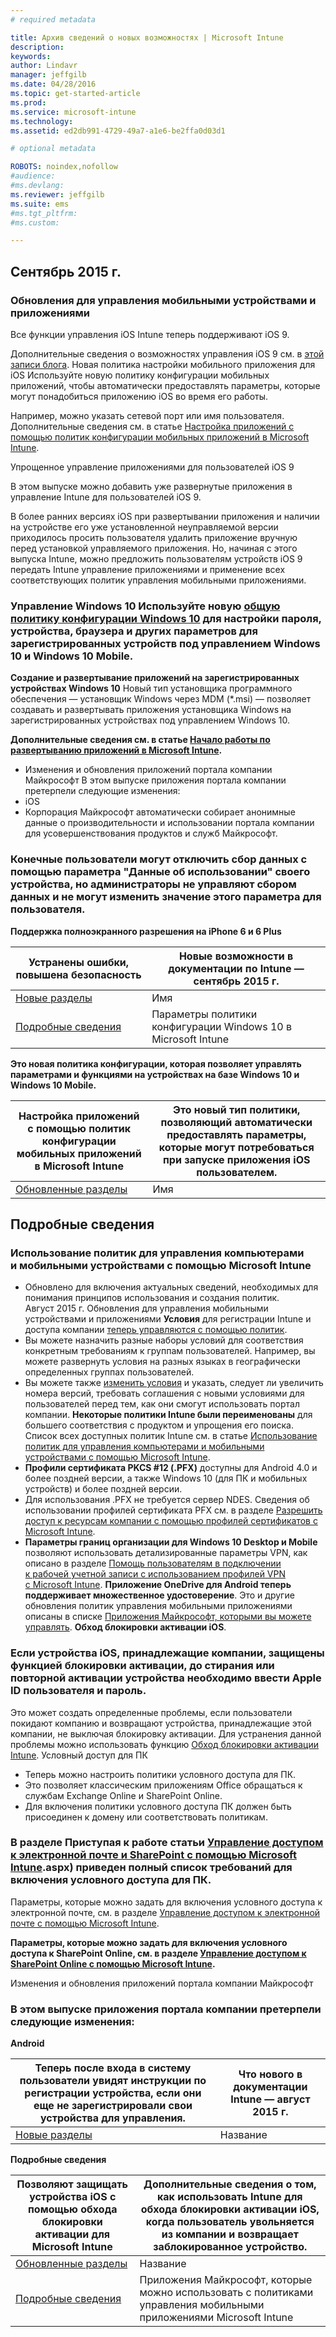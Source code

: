 ```yaml
---
# required metadata

title: Архив сведений о новых возможностях | Microsoft Intune
description:
keywords:
author: Lindavr
manager: jeffgilb
ms.date: 04/28/2016
ms.topic: get-started-article
ms.prod:
ms.service: microsoft-intune
ms.technology:
ms.assetid: ed2db991-4729-49a7-a1e6-be2ffa0d03d1

# optional metadata

ROBOTS: noindex,nofollow
#audience:
#ms.devlang:
ms.reviewer: jeffgilb
ms.suite: ems
#ms.tgt_pltfrm:
#ms.custom:

---
```



## Сентябрь 2015 г.
### Обновления для управления мобильными устройствами и приложениями
Все функции управления iOS Intune теперь поддерживают iOS 9.

Дополнительные сведения о возможностях управления iOS 9 см. в [этой записи блога](http://blogs.technet.com/b/microsoftintune/archive/2015/09/09/day-zero-support-for-ios-9-with-intune.aspx). Новая политика настройки мобильного приложения для iOS Используйте новую политику конфигурации мобильных приложений, чтобы автоматически предоставлять параметры, которые могут понадобиться приложению iOS во время его работы.

Например, можно указать сетевой порт или имя пользователя. Дополнительные сведения см. в статье [Настройка приложений с помощью политик конфигурации мобильных приложений в Microsoft Intune](https://technet.microsoft.com/library/mt481447.aspx).

 Упрощенное управление приложениями для пользователей iOS 9

 В этом выпуске можно добавить уже развернутые приложения в управление Intune для пользователей iOS 9.

 В более ранних версиях iOS при развертывании приложения и наличии на устройстве его уже установленной неуправляемой версии приходилось просить пользователя удалить приложение вручную перед установкой управляемого приложения. Но, начиная с этого выпуска Intune, можно предложить пользователям устройств iOS 9 передать Intune управление приложениями и применение всех соответствующих политик управления мобильными приложениями.

### **Управление Windows 10** Используйте новую [общую политику конфигурации Windows 10](https://technet.microsoft.com/library/mt404697.aspx) для настройки пароля, устройства, браузера и других параметров для зарегистрированных устройств под управлением Windows 10 и Windows 10 Mobile.
**Создание и развертывание приложений на зарегистрированных устройствах Windows 10** Новый тип установщика программного обеспечения — установщик Windows через MDM (&#42;.msi) — позволяет создавать и развертывать приложения установщика Windows на зарегистрированных устройствах под управлением Windows 10.

**Дополнительные сведения см. в статье [Начало работы по развертыванию приложений в Microsoft Intune](https://technet.microsoft.com/library/dn646955.aspx).**
* Изменения и обновления приложений портала компании Майкрософт В этом выпуске приложения портала компании претерпели следующие изменения:
* iOS
* Корпорация Майкрософт автоматически собирает анонимные данные о производительности и использовании портала компании для усовершенствования продуктов и служб Майкрософт.

### Конечные пользователи могут отключить сбор данных с помощью параметра "Данные об использовании" своего устройства, но администраторы не управляют сбором данных и не могут изменить значение этого параметра для пользователя.
**Поддержка полноэкранного разрешения на iPhone 6 и 6 Plus**

|Устранены ошибки, повышена безопасность|Новые возможности в документации по Intune — сентябрь 2015 г.|
|----|--------|
|[Новые разделы](https://technet.microsoft.com/library/mt404697.aspx)|Имя
| [Подробные сведения](https://technet.microsoft.com/library/mt481447.aspx)|Параметры политики конфигурации Windows 10 в Microsoft Intune |

**Это новая политика конфигурации, которая позволяет управлять параметрами и функциями на устройствах на базе Windows 10 и Windows 10 Mobile.**

|Настройка приложений с помощью политик конфигурации мобильных приложений в Microsoft Intune|Это новый тип политики, позволяющий автоматически предоставлять параметры, которые могут потребоваться при запуске приложения iOS пользователем.|
|----|-------|
|[Обновленные разделы](https://technet.microsoft.com/library/dn743712.aspx)|Имя|

## Подробные сведения
### Использование политик для управления компьютерами и мобильными устройствами с помощью Microsoft Intune
* Обновлено для включения актуальных сведений, необходимых для понимания принципов использования и создания политик. Август 2015 г. Обновления для управления мобильными устройствами и приложениями **Условия** для регистрации Intune и доступа компании [теперь управляются с помощью политик](https://technet.microsoft.com/library/mt405893.aspx).
* Вы можете назначить разные наборы условий для соответствия конкретным требованиям к группам пользователей. Например, вы можете развернуть условия на разных языках в географически определенных группах пользователей.
* Вы можете также [изменить условия](https://technet.microsoft.com/library/mt405893.aspx#BKMK_TCVers) и указать, следует ли увеличить номера версий, требовать соглашения с новыми условиями для пользователей перед тем, как они смогут использовать портал компании. **Некоторые политики Intune были переименованы** для большего соответствия с продуктом и упрощения его поиска. Список всех доступных политик Intune см. в статье [Использование политик для управления компьютерами и мобильными устройствами с помощью Microsoft Intune](https://technet.microsoft.com/library/dn743712.aspx).
* **Профили сертификата PKCS #12 (.PFX)** доступны для Android 4.0 и более поздней версии, а также Windows 10 (для ПК и мобильных устройств) и более поздней версии.
* Для использования .PFX не требуется сервер NDES. Сведения об использовании профилей сертификата PFX см. в разделе [Разрешить доступ к ресурсам компании с помощью профилей сертификатов с Microsoft Intune](http://technet.microsoft.com/library/dn818904.aspx).
* **Параметры границ организации для Windows 10 Desktop и Mobile** позволяют использовать детализированные параметры VPN, как описано в разделе [Помощь пользователям в подключении к рабочей учетной записи с использованием профилей VPN с Microsoft Intune](https://technet.microsoft.com/library/dn818905.aspx). **Приложение OneDrive для Android теперь поддерживает множественное удостоверение**. Это и другие обновления политик управления мобильными приложениями описаны в списке [Приложения Майкрософт, которыми вы можете управлять](https://technet.microsoft.com/library/dn708489.aspx). **Обход блокировки активации iOS**.

### Если устройства iOS, принадлежащие компании, защищены функцией блокировки активации, до стирания или повторной активации устройства необходимо ввести Apple ID пользователя и пароль.
Это может создать определенные проблемы, если пользователи покидают компанию и возвращают устройства, принадлежащие этой компании, не выключая блокировку активации. Для устранения данной проблемы можно использовать функцию [Обход блокировки активации Intune](https://technet.microsoft.com/library/mt414176.aspx).
Условный доступ для ПК
* Теперь можно настроить политики условного доступа для ПК.
* Это позволяет классическим приложениям Office обращаться к службам Exchange Online и SharePoint Online.
* Для включения политики условного доступа ПК должен быть присоединен к домену или соответствовать политикам.

### В разделе **Приступая к работе** статьи [Управление доступом к электронной почте и SharePoint с помощью Microsoft Intune](http://technet.microsoft.com/library/dn818907).aspx) приведен полный список требований для включения условного доступа для ПК.
Параметры, которые можно задать для включения условного доступа к электронной почте, см. в разделе [Управление доступом к электронной почте с помощью Microsoft Intune](https://technet.microsoft.com/library/dn705841.aspx).

**Параметры, которые можно задать для включения условного доступа к SharePoint Online, см. в разделе [Управление доступом к SharePoint Online с помощью Microsoft Intune](https://technet.microsoft.com/library/dn705844.aspx).**

Изменения и обновления приложений портала компании Майкрософт

### В этом выпуске приложения портала компании претерпели следующие изменения:
**Android**

|Теперь после входа в систему пользователи увидят инструкции по регистрации устройства, если они еще не зарегистрировали свои устройства для управления.|Что нового в документации Intune — август 2015 г.|
|-----|-------|
|[Новые разделы](https://technet.microsoft.com/library/mt414176.aspx)|Название|

**Подробные сведения**

|Позволяют защищать устройства iOS с помощью обхода блокировки активации для Microsoft Intune|Дополнительные сведения о том, как использовать Intune для обхода блокировки активации iOS, когда пользователь увольняется из компании и возвращает заблокированное устройство.|
|-----|-------|
|[Обновленные разделы](https://technet.microsoft.com/library/dn708489.aspx)|Название
|[Подробные сведения](http://technet.microsoft.com/library/dn743712.aspx)|Приложения Майкрософт, которые можно использовать с политиками управления мобильными приложениями Microsoft Intune|
<!---
## July 2015
July updates for Intune are limited to behind-the-scenes enhancements that allow us to continue providing you with a high-quality service experience. New features are not included in this service update.

### Intune Onboarding benefit
Microsoft offers the Intune Onboarding benefit for eligible plans. The Onboarding benefit lets you work remotely with Microsoft specialists to get your Intune environment ready for use. For more information, see [Microsoft Intune Onboarding benefit description](https://technet.microsoft.com/library/mt228266.aspx)
### Changes and updates to Microsoft Company Portal apps
The following changes have been made to the company portal apps in this release.

**Android**

Microsoft automatically collects anonymous data about the performance and use of the company portal to improve Microsoft products and services. End users can turn off data collection by using the Usage Data setting on their device, but administrators have no control over the data collection and cannot change the end user’s selection for this setting.--->


<!--HONumber=May16_HO2-->


